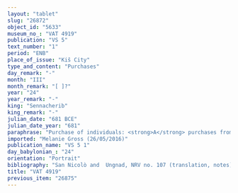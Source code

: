 ```yaml
---
layout: "tablet"
slug: "26872"
object_id: "5633"
museum_no_: "VAT 4919"
publication: "VS 5"
text_number: "1"
period: "ENB"
place_of_issue: "Kiš City"
type_and_content: "Purchases"
day_remark: "-"
month: "III"
month_remark: "[ ]?"
year: "24"
year_remark: "-"
king: "Sennacherib"
king_remark: "-"
julian_date: "681 BCE"
julian_date_year: "681"
paraphrase: "Purchase of individuals: <strong>A</strong> purchases from <strong>B<sub>1</sub></strong> and<strong> B<sub>2</sub></strong> the individuals <strong>C<sub>1</sub></strong>, <strong><sup>f</sup>C<sub>2</sub></strong> and [&hellip;] for [x] shekels of silver. The sellers guarantee (<em>pūtu na&scaron;&ucirc;</em>) against transgressors (<em>sēh&ucirc;</em>) and claimants (<em>pāqiru</em>) of the sold individuals. 9 witnesses and the scribe.<br /> &nbsp;<br /> <strong>A</strong> = Marduk-&scaron;umu-ibni; <strong>B<sub>1</sub></strong> = Mardukāya; <strong>B<sub>2</sub></strong> = Murānu; <strong>C<sub>1</sub></strong> = Bēl-ibni; <strong><sup>f</sup>C<sub>2</sub></strong> = Sipparītu; Scribe = Nab&ucirc;-&scaron;umu-uṣur<br /> &nbsp;<br /> &nbsp;"
imported: "Melanie Gross (26/05/2016)"
publication_name: "VS 5 1"
day_babylonian_: "24"
orientation: "Portrait"
bibliography: "San Nicolò and  Ungnad, NRV no. 107 (translation, notes)."
title: "VAT 4919"
previous_item: "26875"
---
```

